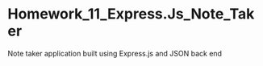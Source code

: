 # Homework_11_Express.Js_Note_Taker
Note taker application built using Express.js and JSON back end 
